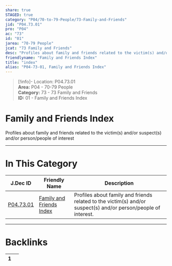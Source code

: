 ```yaml
---  
share: true  
STAGED: true  
category: "P04/70-to-79-People/73-Family-and-Friends"  
jid: "P04.73.01"  
pro: "P04"  
ac: "73"  
id: "01"  
jarea: "70-79 People"  
jcat: "73 Family and Friends"  
desc: "Profiles about family and friends related to the victim(s) and/or suspect(s) and/or person/people of interest."  
friendlyname: "Family and Friends Index"  
title: "index"  
alias: "P04-73-01, Family and Friends Index"  
---  
```

>[!info]- Location: P04.73.01  
>**Area:** P04 - 70-79 People  
>**Category:** 73 - 73 Family and Friends  
>**ID:** 01 - Family and Friends Index  
  
# Family and Friends Index  
  
Profiles about family and friends related to the victim(s) and/or suspect(s) and/or person/people of interest  
   
  
  
---  
# In This Category  
  
| J.Dec ID                                                                                     | Friendly Name                                                                                               | Description                                                                                                    |  
| -------------------------------------------------------------------------------------------- | ----------------------------------------------------------------------------------------------------------- | -------------------------------------------------------------------------------------------------------------- |  
| [P04.73.01](index.md#) | [Family and Friends Index](index.md#) | Profiles about family and friends related to the victim(s) and/or suspect(s) and/or person/people of interest. |  
  
  
---  
# Backlinks  
<div><table class="dataview table-view-table"><thead class="table-view-thead"><tr class="table-view-tr-header"><th class="table-view-th"><span></span><span class="dataview small-text">1</span></th><th class="table-view-th"><span></span></th></tr></thead><tbody class="table-view-tbody"></tbody></table></div>
